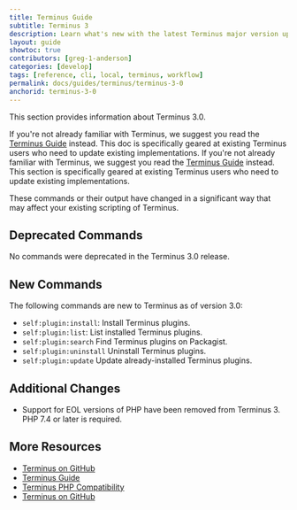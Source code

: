 ```yaml
---
title: Terminus Guide
subtitle: Terminus 3
description: Learn what's new with the latest Terminus major version upgrade.
layout: guide
showtoc: true
contributors: [greg-1-anderson]
categories: [develop]
tags: [reference, cli, local, terminus, workflow]
permalink: docs/guides/terminus/terminus-3-0
anchorid: terminus-3-0
---
```


This section provides information about Terminus 3.0.

<Alert title="Note" type="info" >

If you're not already familiar with Terminus, we suggest you read the [Terminus Guide](/guides/terminus) instead. This doc is specifically geared at existing Terminus users who need to update existing implementations.
If you're not already familiar with Terminus, we suggest you read the [Terminus Guide](/guides/terminus) instead. This section is specifically geared at existing Terminus users who need to update existing implementations.

</Alert>

These commands or their output have changed in a significant way that may affect your existing scripting of Terminus.

## Deprecated Commands
No commands were deprecated in the Terminus 3.0 release.

## New Commands
The following commands are new to Terminus as of version 3.0:
- `self:plugin:install`: Install Terminus plugins.
- `self:plugin:list`: List installed Terminus plugins.
- `self:plugin:search` Find Terminus plugins on Packagist.
- `self:plugin:uninstall` Uninstall Terminus plugins.
- `self:plugin:update` Update already-installed Terminus plugins.

## Additional Changes
- Support for EOL versions of PHP have been removed from Terminus 3. PHP 7.4 or later is required.

## More Resources

- [Terminus on GitHub](https://github.com/pantheon-systems/terminus)
- [Terminus Guide](/guides/terminus)
- [Terminus PHP Compatibility](/guides/terminus/supported-terminus#php-version-compatibility-matrix)
- [Terminus on GitHub](https://github.com/pantheon-systems/terminus)